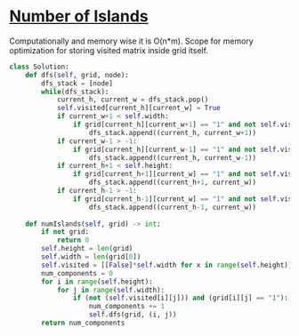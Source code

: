 # [Number of Islands](https://leetcode.com/explore/interview/card/top-interview-questions-medium/108/trees-and-graphs/792/discuss/56340/Python-Simple-DFS-Solution)

Computationally and memory wise it is O(n\*m).
Scope for memory optimization for storing visited matrix inside grid itself.

```python
class Solution:
    def dfs(self, grid, node):
        dfs_stack = [node]
        while(dfs_stack):
            current_h, current_w = dfs_stack.pop()
            self.visited[current_h][current_w] = True
            if current_w+1 < self.width:
                if grid[current_h][current_w+1] == "1" and not self.visited[current_h][current_w+1]:
                    dfs_stack.append((current_h, current_w+1))
            if current_w-1 > -1:
                if grid[current_h][current_w-1] == "1" and not self.visited[current_h][current_w-1]:
                    dfs_stack.append((current_h, current_w-1))
            if current_h+1 < self.height:
                if grid[current_h+1][current_w] == "1" and not self.visited[current_h+1][current_w]:
                    dfs_stack.append((current_h+1, current_w))
            if current_h-1 > -1:
                if grid[current_h-1][current_w] == "1" and not self.visited[current_h-1][current_w]:
                    dfs_stack.append((current_h-1, current_w))
                    
    def numIslands(self, grid) -> int:
        if not grid:
            return 0
        self.height = len(grid)
        self.width = len(grid[0])
        self.visited = [[False]*self.width for x in range(self.height)]
        num_components = 0
        for i in range(self.height):
            for j in range(self.width):
                if (not (self.visited[i][j])) and (grid[i][j] == "1"):
                    num_components += 1
                    self.dfs(grid, (i, j))
        return num_components
```
